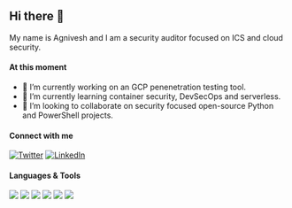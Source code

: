 ## Hi there 👋

My name is Agnivesh and I am a security auditor focused on ICS and cloud security.

#### At this moment
- 🔭 I’m currently working on an GCP penenetration testing tool.
- 🌱 I’m currently learning container security, DevSecOps and serverless.
- 👯 I’m looking to collaborate on security focused open-source Python and PowerShell projects.

#### Connect with me
[![Twitter](https://img.shields.io/badge/Twitter-1DA1F2?style=for-the-badge&logo=twitter&logoColor=white)](https://twitter.com/agnivesh)
[![LinkedIn](https://img.shields.io/badge/LinkedIn-0077B5?style=for-the-badge&logo=linkedin&logoColor=white)](https://www.linkedin.com/in/agniveshs/)

#### Languages & Tools
<img src="https://img.shields.io/badge/Python-14354C?style=for-the-badge&logo=python&logoColor=white">&nbsp;<img src="https://img.shields.io/badge/Shell_Script-121011?style=for-the-badge&logo=gnu-bash&logoColor=white">&nbsp;<img src="https://img.shields.io/badge/PowerShell-3776AB?style=for-the-badge&logo=powershell&logoColor=white">&nbsp;<img src="https://img.shields.io/badge/Amazon_AWS-232F3E?style=for-the-badge&logo=amazon-aws&logoColor=white">&nbsp;<img src="https://img.shields.io/badge/Google_Cloud-4285F4?style=for-the-badge&logo=google-cloud&logoColor=white">&nbsp;<img src="https://img.shields.io/badge/Microsoft_Azure-0089D6?style=for-the-badge&logo=microsoft-azure&logoColor=white">
